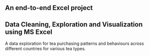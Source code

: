 An end-to-end Excel project
---
Data Cleaning, Exploration and Visualization using MS Excel
---
A data exploration for tea purchasing patterns and behaviours across different countries for various tea types.

